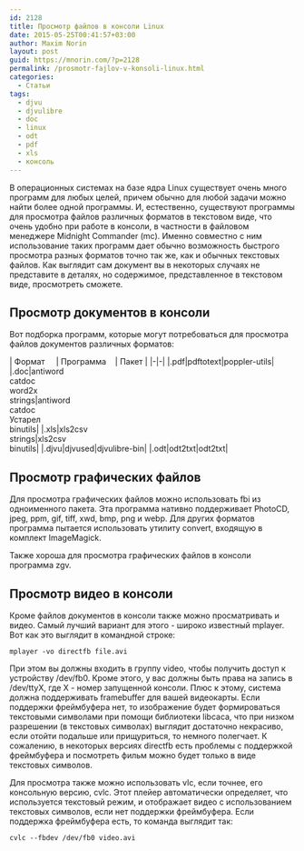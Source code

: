 ```yaml
---
id: 2128
title: Просмотр файлов в консоли Linux
date: 2015-05-25T00:41:57+03:00
author: Maxim Norin
layout: post
guid: https://mnorin.com/?p=2128
permalink: /prosmotr-fajlov-v-konsoli-linux.html
categories:
  - Статьи
tags:
  - djvu
  - djvulibre
  - doc
  - linux
  - odt
  - pdf
  - xls
  - консоль
---
```

В операционных системах на базе ядра Linux существует очень много программ для любых целей, причем обычно для любой задачи можно найти более одной программы. И, естественно, существуют программы для просмотра файлов различных форматов в текстовом виде, что очень удобно при работе в консоли, в частности в файловом менеджере Midnight Commander (mc). Именно совместно с ним использование таких программ дает обычно возможность быстрого просмотра разных форматов точно так же, как и обычных текстовых файлов. Как выглядит сам документ вы в некоторых случаях не представите в деталях, но содержимое, представленное в текстовом виде, просмотреть сможете.
<!--more-->

## Просмотр документов в консоли
Вот подборка программ, которые могут потребоваться для просмотра файлов документов различных форматов:

| Формат &nbsp;&nbsp;&nbsp;&nbsp;| Программа&nbsp;&nbsp;&nbsp;&nbsp;| Пакет |
|-|-|
|.pdf|pdftotext|poppler-utils|
|.doc|antiword<br>catdoc<br>word2x<br>strings|antiword<br>catdoc<br>Устарел<br>binutils|
|.xls|xls2csv<br>strings|xls2csv<br>binutils|
|.djvu|djvused|djvulibre-bin|
|.odt|odt2txt|odt2txt|

## Просмотр графических файлов
Для просмотра графических файлов можно использовать fbi из одноименного пакета. Эта программа нативно поддерживает PhotoCD, jpeg, ppm, gif, tiff, xwd, bmp, png и webp. Для других форматов программа пытается использовать утилиту convert, входящую в комплект ImageMagick.

Также хороша для просмотра графических файлов в консоли программа zgv.

## Просмотр видео в консоли
Кроме файлов документов в консоли также можно просматривать и видео. Самый лучший вариант для этого - широко известный mplayer. Вот как это выглядит в командной строке:
```
mplayer -vo directfb file.avi
```
При этом вы должны входить в группу video, чтобы получить доступ к устройству /dev/fb0. Кроме этого, у вас должны быть права на запись в /dev/ttyX, где X - номер запущенной консоли. Плюс к этому, система должна поддерживать framebuffer для вашей видеокарты. Если поддержки фреймбуфера нет, то изображение будет формироваться текстовыми символами при помощи библиотеки libcaca, что при низком разрешении (в текстовых символах) выглядит достаточно некрасиво, если отойти подальше или прищуриться, то немного полегчает. К сожалению, в некоторых версиях directfb есть проблемы с поддержкой фреймбуфера и посмотреть фильм можно будет только в виде текстовых символов.

Для просмотра также можно использовать vlc, если точнее, его консольную версию, cvlc. Этот плейер автоматически определяет, что используется текстовый режим, и отображает видео с использованием текстовых символов, если нет поддержки фреймбуфера. Если поддержка фреймбуфера есть, то команда выглядит так:
```
cvlc --fbdev /dev/fb0 video.avi
```
